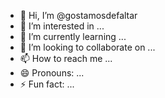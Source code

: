 - 👋 Hi, I’m @gostamosdefaltar
- 👀 I’m interested in ...
- 🌱 I’m currently learning ...
- 💞️ I’m looking to collaborate on ...
- 📫 How to reach me ...
- 😄 Pronouns: ...
- ⚡ Fun fact: ...

<!---
gostamosdefaltar/gostamosdefaltar is a ✨ special ✨ repository because its `README.md` (this file) appears on your GitHub profile.
You can click the Preview link to take a look at your changes.
--->
